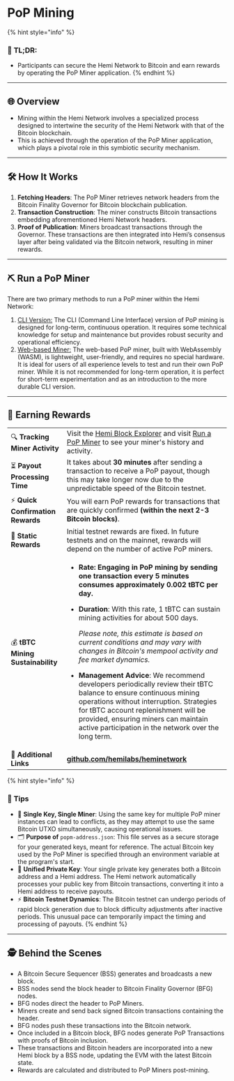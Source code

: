 # PoP Mining

{% hint style="info" %}
### 📜 **TL;DR:**

* Participants can secure the Hemi Network to Bitcoin and earn rewards by operating the PoP Miner application.
{% endhint %}

***

## 🌐 **Overview**

* Mining within the Hemi Network involves a specialized process designed to intertwine the security of the Hemi Network with that of the Bitcoin blockchain.
* This is achieved through the operation of the PoP Miner application, which plays a pivotal role in this symbiotic security mechanism.

***

## 🛠️ **How It Works**

1. **Fetching Headers**: The PoP Miner retrieves network headers from the Bitcoin Finality Governor for Bitcoin blockchain publication.
2. **Transaction Construction**: The miner constructs Bitcoin transactions embedding aforementioned Hemi Network headers.
3. **Proof of Publication**:  Miners broadcast transactions through the Governor. These transactions are then integrated into Hemi’s consensus layer after being validated via the Bitcoin network, resulting in miner rewards.

***

## ⛏️ Run a PoP Miner

There are two primary methods to run a PoP miner within the Hemi Network:

1. [CLI Version:](https://docs.hemi.xyz/how-to-tutorials/pop-mining/setup-part-1) The CLI (Command Line Interface) version of PoP mining is designed for long-term, continuous operation. It requires some technical knowledge for setup and maintenance but provides robust security and operational efficiency.&#x20;
2. [Web-based Miner:](web-based-pop-miner.md) The web-based PoP miner, built with WebAssembly (WASM), is lightweight, user-friendly, and requires no special hardware. It is ideal for users of all experience levels to test and run their own PoP miner. While it is not recommended for long-term operation, it is perfect for short-term experimentation and as an introduction to the more durable CLI version.

***

## 💸 **Earning Rewards**

|                                   |                                                                                                                                                                                                                                                                                                                                                                                                                                                                                                                                                                                                                                                                                                                                                                               |
| --------------------------------- | ----------------------------------------------------------------------------------------------------------------------------------------------------------------------------------------------------------------------------------------------------------------------------------------------------------------------------------------------------------------------------------------------------------------------------------------------------------------------------------------------------------------------------------------------------------------------------------------------------------------------------------------------------------------------------------------------------------------------------------------------------------------------------- |
| 🔍 **Tracking Miner Activity**    | Visit the [Hemi Block Explorer](https://testnet.explorer.hemi.xyz) and visit [Run a PoP Miner](setup-part-1.md) to see your miner's history and activity.                                                                                                                                                                                                                                                                                                                                                                                                                                                                                                                                                                                                                     |
| ⏳ **Payout Processing Time**      | It takes about **30 minutes** after sending a transaction to receive a PoP payout, though this may take longer now due to the unpredictable speed of the Bitcoin testnet.                                                                                                                                                                                                                                                                                                                                                                                                                                                                                                                                                                                                     |
| ⚡️ **Quick Confirmation Rewards** | You will earn PoP rewards for transactions that are quickly confirmed **(within the next 2-3 Bitcoin blocks)**.                                                                                                                                                                                                                                                                                                                                                                                                                                                                                                                                                                                                                                                               |
| 🔄 **Static Rewards**             | Initial testnet rewards are fixed. In future testnets and on the mainnet, rewards will depend on the number of active PoP miners.                                                                                                                                                                                                                                                                                                                                                                                                                                                                                                                                                                                                                                             |
| 💰 **tBTC Mining Sustainability** | <ul><li><strong>Rate: Engaging in PoP mining by sending one transaction every 5 minutes consumes approximately 0.002 tBTC per day.</strong></li></ul><ul><li><p><strong>Duration</strong>: With this rate, 1 tBTC can sustain mining activities for about 500 days.</p><p><em>Please note, this estimate is based on current conditions and may vary with changes in Bitcoin's mempool activity and fee market dynamics.</em></p></li></ul><ul><li><strong>Management Advice</strong>: We recommend developers periodically review their tBTC balance to ensure continuous mining operations without interruption. Strategies for tBTC account replenishment will be provided, ensuring miners can maintain active participation in the network over the long term.</li></ul> |
| 🔗 **Additional Links**           | [**github.com/hemilabs/heminetwork**](https://github.com/hemilabs/heminetwork)                                                                                                                                                                                                                                                                                                                                                                                                                                                                                                                                                                                                                                                                                                |

{% hint style="info" %}
### 📝 **Tips**

* 🚫 **Single Key, Single Miner**: Using the same key for multiple PoP miner instances can lead to conflicts, as they may attempt to use the same Bitcoin UTXO simultaneously, causing operational issues.
* 🗂 **Purpose of** `popm-address.json`: This file serves as a secure storage for your generated keys, meant for reference. The actual Bitcoin key used by the PoP Miner is specified through an environment variable at the program's start.
* 🔑 **Unified Private Key**: Your single private key generates both a Bitcoin address and a Hemi address. The Hemi network automatically processes your public key from Bitcoin transactions, converting it into a Hemi address to receive payouts.
* ⚡ **Bitcoin Testnet Dynamics**: The Bitcoin testnet can undergo periods of rapid block generation due to block difficulty adjustments after inactive periods. This unusual pace can temporarily impact the timing and processing of payouts.
{% endhint %}

***

## 🕵️ **Behind the Scenes**

* A Bitcoin Secure Sequencer (BSS) generates and broadcasts a new block.
* BSS nodes send the block header to Bitcoin Finality Governor (BFG) nodes.
* BFG nodes direct the header to PoP Miners.
* Miners create and send back signed Bitcoin transactions containing the header.
* BFG nodes push these transactions into the Bitcoin network.
* Once included in a Bitcoin block, BFG nodes generate PoP Transactions with proofs of Bitcoin inclusion.
* These transactions and Bitcoin headers are incorporated into a new Hemi block by a BSS node, updating the EVM with the latest Bitcoin state.
* Rewards are calculated and distributed to PoP Miners post-mining.

